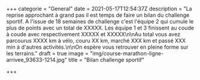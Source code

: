 +++
categorie = "General"
date = 2021-05-17T12:54:37Z
description = "La reprise approchant à grand pas il est temps de faire un bilan du challenge sportif.  A l'issue de 18 semaines de challenge c'est l'équipe 2 qui cumule le plus de points avec un total de XXXXX. Les équipe 1 et 3 finissent au coude à coude avec respectivement XXXXX et XXXXX\n\nAu total vous avez parcourus XXXX km à vélo, couru XX km, marché XXX km et passé  XXX min à d'autres activités.\n\nOn espère vous retrouver en pleine forme sur les terrains."
draft = true
image = "img/course-marathon-ligne-arrivee_93633-1214.jpg"
title = "Bilan challenge sportif"

+++
